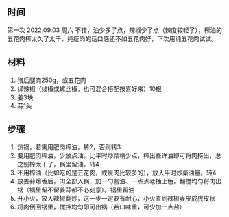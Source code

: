 ## 时间

第一次 2022.09.03 周六 不错，油少多了点，辣椒少了点（辣度较轻了），榨油的五花肉榨太久了太干，纯瘦肉的话口感还不如五花肉好，下次用纯五花肉试试。

## 材料
1. 猪后腿肉250g，或五花肉
2. 绿辣椒（线椒或螺丝椒，也可混合搭配按喜好来）10根
3. 姜3块
4. 蒜1头

## 步骤
1. 热锅，若需用肥肉榨油，转2，否则转3
2. 要用肥肉榨油，少放点油，比平时炒菜稍少点，榨出些许油即可将肉捞出，总之别榨太干了，锅里留油。转4
3. 不用榨油（比如吃的是五花肉，或瘦肉比较多的），放入平时炒菜油量。转4
4. 放姜蒜爆香后，肉全部入锅，加一勺酱油、一点点老抽上色，翻搅均匀将肉出锅（锅里留不留姜蒜都不必刻意）。锅里留油
5. 开小火，放入辣椒翻炒，这一步一定要有耐心，小火直到辣椒表皮成虎皮状
6. 将肉倒回锅里，搅拌均匀即可出锅（若口味重，可少加一点盐）